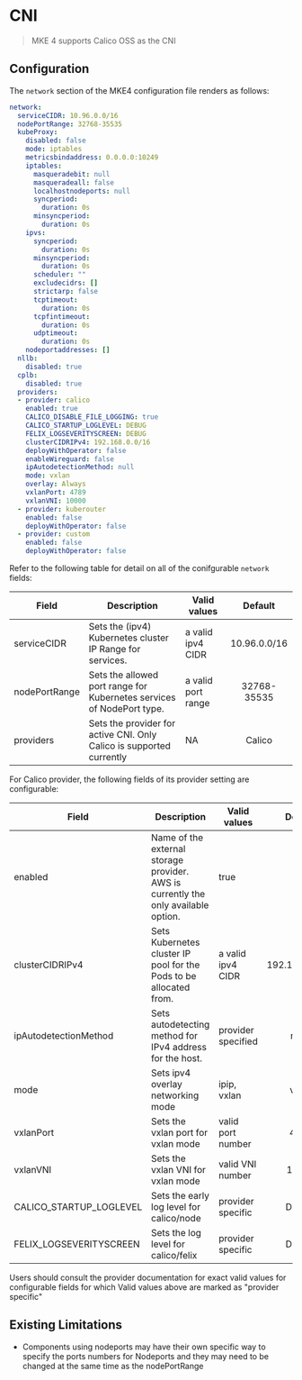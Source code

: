 # CNI

>MKE 4 supports Calico OSS as the CNI

## Configuration

The `network` section of the MKE4 configuration file renders as follows:

```yaml
network:
  serviceCIDR: 10.96.0.0/16
  nodePortRange: 32768-35535
  kubeProxy:
    disabled: false
    mode: iptables
    metricsbindaddress: 0.0.0.0:10249
    iptables:
      masqueradebit: null
      masqueradeall: false
      localhostnodeports: null
      syncperiod:
        duration: 0s
      minsyncperiod:
        duration: 0s
    ipvs:
      syncperiod:
        duration: 0s
      minsyncperiod:
        duration: 0s
      scheduler: ""
      excludecidrs: []
      strictarp: false
      tcptimeout:
        duration: 0s
      tcpfintimeout:
        duration: 0s
      udptimeout:
        duration: 0s
    nodeportaddresses: []
  nllb:
    disabled: true
  cplb:
    disabled: true
  providers:
  - provider: calico
    enabled: true
    CALICO_DISABLE_FILE_LOGGING: true
    CALICO_STARTUP_LOGLEVEL: DEBUG
    FELIX_LOGSEVERITYSCREEN: DEBUG
    clusterCIDRIPv4: 192.168.0.0/16
    deployWithOperator: false
    enableWireguard: false
    ipAutodetectionMethod: null
    mode: vxlan
    overlay: Always
    vxlanPort: 4789
    vxlanVNI: 10000
  - provider: kuberouter
    enabled: false
    deployWithOperator: false
  - provider: custom
    enabled: false
    deployWithOperator: false
```

Refer to the following table for detail on all of the conifgurable `network` fields:

| Field                                                      | Description                                                                        | Valid values        |  Default     |
|------------------------------------------------------------|------------------------------------------------------------------------------------|---------------------|:------------:|
| serviceCIDR                                                | Sets the (ipv4) Kubernetes cluster IP Range for services.                          | a valid ipv4 CIDR   | 10.96.0.0/16 |
| nodePortRange                                              | Sets the allowed port range for Kubernetes services of NodePort type.              | a valid port range  | 32768-35535  |
| providers                                                  | Sets the provider for active CNI. Only Calico is supported currently               | NA                  | Calico       |


For Calico provider, the following fields of its provider setting are configurable:

| Field                                                      | Description                                                                        | Valid values        |  Default     |
|------------------------------------------------------------|------------------------------------------------------------------------------------|---------------------|:------------:|
| enabled                                                    | Name of the external storage provider. AWS is currently the only available option. | true                |    true      |
| clusterCIDRIPv4                                            | Sets Kubernetes cluster IP pool for the Pods to be allocated from.                 | a valid ipv4 CIDR   |192.168.0.0/16|
| ipAutodetectionMethod                                      | Sets autodetecting method for IPv4 address for the host.                           | provider specified  |    none      |
| mode                                                       | Sets ipv4 overlay networking mode                                                  | ipip, vxlan         |    vxlan     |
| vxlanPort                                                  | Sets the vxlan port for vxlan mode                                                 | valid port number   |    4789      |
| vxlanVNI                                                   | Sets the vxlan VNI for vxlan mode                                                  | valid VNI number    | 10000        |
| CALICO_STARTUP_LOGLEVEL                                    | Sets the early log level for calico/node                                           | provider specific   | DEBUG        |
| FELIX_LOGSEVERITYSCREEN                                    | Sets the log level for calico/felix                                                | provider specific   | DEBUG        |

Users should consult the provider documentation for exact valid values for configurable fields for which Valid values above are marked as "provider specific"

## Existing Limitations

- Components using nodeports may have their own specific way to specify the ports numbers for Nodeports
  and they may need to be changed at the same time as the nodePortRange
